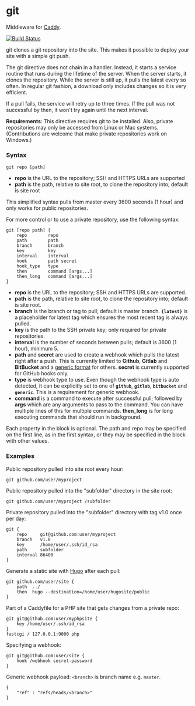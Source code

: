 # git

Middleware for [Caddy](https://caddyserver.com).

[![Build Status](https://img.shields.io/travis/abiosoft/caddy-git.svg?style=flat-square)](https://travis-ci.org/abiosoft/caddy-git)

git clones a git repository into the site. This makes it possible to deploy your site with a simple git push.

The git directive does not chain in a handler. Instead, it starts a service routine that runs during the lifetime of the server. When the server starts, it clones the repository. While the server is still up, it pulls the latest every so often. In regular git fashion, a download only includes changes so it is very efficient.

If a pull fails, the service will retry up to three times. If the pull was not successful by then, it won't try again until the next interval.

**Requirements**: This directive requires git to be installed. Also, private repositories may only be accessed from Linux or Mac systems. (Contributions are welcome that make private repositories work on Windows.)

### Syntax

```
git repo [path]
```
* **repo** is the URL to the repository; SSH and HTTPS URLs are supported
* **path** is the path, relative to site root, to clone the repository into; default is site root

This simplified syntax pulls from master every 3600 seconds (1 hour) and only works for public repositories.

For more control or to use a private repository, use the following syntax:

```
git [repo path] {
	repo        repo
    path        path
	branch      branch
	key         key
	interval    interval
	hook        path secret
	hook_type   type
	then        command [args...]
	then_long   command [args...]
}
```
* **repo** is the URL to the repository; SSH and HTTPS URLs are supported.
* **path** is the path, relative to site root, to clone the repository into; default is site root.
* **branch** is the branch or tag to pull; default is master branch. **`{latest}`** is a placeholder for latest tag which ensures the most recent tag is always pulled.
* **key** is the path to the SSH private key; only required for private repositories.
* **interval** is the number of seconds between pulls; default is 3600 (1 hour), minimum 5.
* **path** and **secret** are used to create a webhook which pulls the latest right after a push. This is currently limited to **Github**, **Gitlab** and **BitBucket** and a [generic format](#generic_format) for others. **secret** is currently supported for GitHub hooks only.
* **type** is webhook type to use. Even though the webhook type is auto detected, it can be explicitly set to one of **`github`**, **`gitlab`**, **`bitbucket`** and **`generic`**. This is a requirement for generic webhook.
* **command** is a command to execute after successful pull; followed by **args** which are any arguments to pass to the command. You can have multiple lines of this for multiple commands. **then_long** is for long executing commands that should run in background.

Each property in the block is optional. The path and repo may be specified on the first line, as in the first syntax, or they may be specified in the block with other values.

### Examples

Public repository pulled into site root every hour:
```
git github.com/user/myproject
```

Public repository pulled into the "subfolder" directory in the site root:
```
git github.com/user/myproject /subfolder
```

Private repository pulled into the "subfolder" directory with tag v1.0 once per day:
```
git {
	repo     git@github.com:user/myproject
	branch   v1.0
	key      /home/user/.ssh/id_rsa
	path     subfolder
	interval 86400
}
```

Generate a static site with [Hugo](http://gohugo.io) after each pull:
```
git github.com/user/site {
	path  ../
	then  hugo --destination=/home/user/hugosite/public
}
```

Part of a Caddyfile for a PHP site that gets changes from a private repo:
```
git git@github.com:user/myphpsite {
	key /home/user/.ssh/id_rsa
}
fastcgi / 127.0.0.1:9000 php
```

Specifying a webhook:
```
git git@github.com:user/site {
	hook /webhook secret-password
}
```

<a name="generic_format"></a>
Generic webhook payload: `<branch>` is branch name e.g. `master`.
```
{
	"ref" : "refs/heads/<branch>"
}
```

